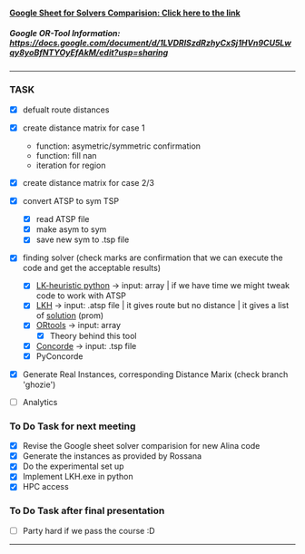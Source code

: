 #### [Google Sheet for Solvers Comparision: Click here to the link](https://docs.google.com/spreadsheets/d/1eHaEsVsWJSm-UYiAW34GOKpbrfaD1_RH/edit#gid=542634310)  
##### Google OR-Tool Information: https://docs.google.com/document/d/1LVDRISzdRzhyCxSj1HVn9CU5Lwqy8yoBfNTYOyEfAkM/edit?usp=sharing 
---
### TASK  

- [x] defualt route distances
- [x] create distance matrix for case 1
  - function: asymetric/symmetric confirmation
  - function: fill nan
  - iteration for region
- [x] create distance matrix for case 2/3
- [x] convert ATSP to sym TSP
   - [x] read ATSP file
   - [x] make asym to sym
   - [x] save new sym to .tsp file
- [x] finding solver (check marks are confirmation that we can execute the code and get the acceptable results)
   - [x] [LK-heuristic python](https://pypi.org/project/lk-heuristic) -> input: array | if we have time we might tweak code to work with ATSP
   - [x] [LKH](https://pypi.org/project/lkh/) -> input: .atsp file | it gives route but no distance | it gives a list of [solution](https://github.com/Pratiksha100/AnalyticsProject/blob/cheewan/ResultFromLKH.md) (prom)
   - [x] [ORtools](https://developers.google.com/optimization) -> input: array  
      - [x] Theory behind this tool  
   - [x] [Concorde](https://www.math.uwaterloo.ca/tsp/concorde.html) -> input: .tsp file  
   - [x] PyConcorde
- [x] Generate Real Instances, corresponding Distance Marix (check branch 'ghozie')  
- [ ] Analytics


### To Do Task for next meeting
- [x] Revise the Google sheet solver comparision for new Alina code
- [x] Generate the instances as provided by Rossana
- [x] Do the experimental set up 
- [x] Implement LKH.exe in python
- [x] HPC access

### To Do Task after final presentation
- [ ] Party hard if we pass the course :D
---  
  
 

